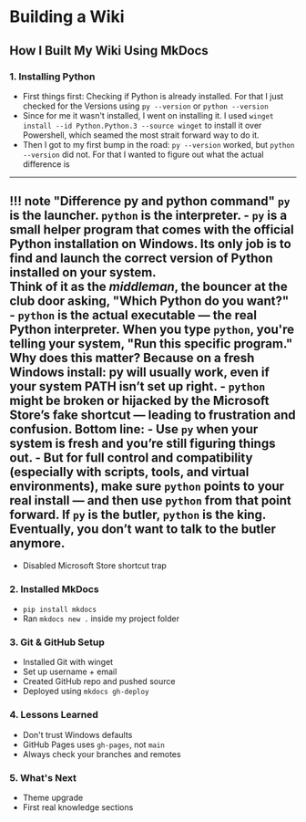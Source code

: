 # Building a Wiki

## How I Built My Wiki Using MkDocs

### 1. Installing Python
- First things first: Checking if Python is already installed. For that I just checked for the Versions using `py --version` or `python --version`
- Since for me it wasn't installed, I went on installing it. I used `winget install --id Python.Python.3 --source winget` to install it over Powershell, which seamed the most strait forward way to do it. 
- Then I got to my first bump in the road: `py --version` worked, but `python --version` did not. For that I wanted to figure out what the actual difference is
---
!!! note "Difference py and python command"
	**`py` is the launcher. `python` is the interpreter.**
	- `py` is a small helper program that comes with the official Python installation on Windows. Its only job is to find and launch the correct version of Python installed on your system.  
    Think of it as the _middleman_, the bouncer at the club door asking, "Which Python do you want?"
	- `python` is the actual executable — the real Python interpreter. When you type `python`, you're telling your system, "Run this specific program."
    Why does this matter?
	Because on a fresh Windows install:
	py will usually work, even if your system PATH isn’t set up right.
	- `python` might be broken or hijacked by the Microsoft Store’s fake shortcut — leading to frustration and confusion.
    **Bottom line:**
	- Use `py` when your system is fresh and you’re still figuring things out.
	- But for full control and compatibility (especially with scripts, tools, and virtual environments), make sure `python` points to your real install — and then use `python` from that point forward.
	**If `py` is the butler, `python` is the king.**  
	Eventually, you don’t want to talk to the butler anymore.
---

 * Disabled Microsoft Store shortcut trap

### 2. Installed MkDocs
- `pip install mkdocs`
- Ran `mkdocs new .` inside my project folder

### 3. Git & GitHub Setup
- Installed Git with winget
- Set up username + email
- Created GitHub repo and pushed source
- Deployed using `mkdocs gh-deploy`

### 4. Lessons Learned
- Don't trust Windows defaults
- GitHub Pages uses `gh-pages`, not `main`
- Always check your branches and remotes

### 5. What's Next
- Theme upgrade
- First real knowledge sections